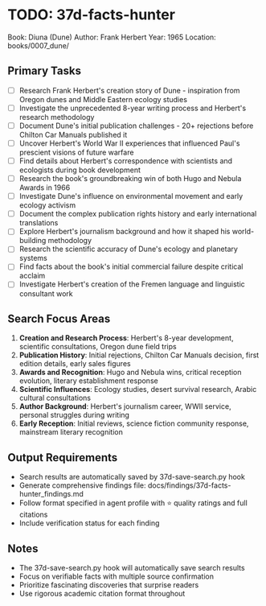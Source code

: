 # TODO: 37d-facts-hunter
Book: Diuna (Dune)
Author: Frank Herbert
Year: 1965
Location: books/0007_dune/

## Primary Tasks
- [ ] Research Frank Herbert's creation story of Dune - inspiration from Oregon dunes and Middle Eastern ecology studies
- [ ] Investigate the unprecedented 8-year writing process and Herbert's research methodology
- [ ] Document Dune's initial publication challenges - 20+ rejections before Chilton Car Manuals published it
- [ ] Uncover Herbert's World War II experiences that influenced Paul's prescient visions of future warfare
- [ ] Find details about Herbert's correspondence with scientists and ecologists during book development
- [ ] Research the book's groundbreaking win of both Hugo and Nebula Awards in 1966
- [ ] Investigate Dune's influence on environmental movement and early ecology activism
- [ ] Document the complex publication rights history and early international translations
- [ ] Explore Herbert's journalism background and how it shaped his world-building methodology
- [ ] Research the scientific accuracy of Dune's ecology and planetary systems
- [ ] Find facts about the book's initial commercial failure despite critical acclaim
- [ ] Investigate Herbert's creation of the Fremen language and linguistic consultant work

## Search Focus Areas
1. **Creation and Research Process**: Herbert's 8-year development, scientific consultations, Oregon dune field trips
2. **Publication History**: Initial rejections, Chilton Car Manuals decision, first edition details, early sales figures
3. **Awards and Recognition**: Hugo and Nebula wins, critical reception evolution, literary establishment response
4. **Scientific Influences**: Ecology studies, desert survival research, Arabic cultural consultations
5. **Author Background**: Herbert's journalism career, WWII service, personal struggles during writing
6. **Early Reception**: Initial reviews, science fiction community response, mainstream literary recognition

## Output Requirements
- Search results are automatically saved by 37d-save-search.py hook
- Generate comprehensive findings file: docs/findings/37d-facts-hunter_findings.md
- Follow format specified in agent profile with ⭐ quality ratings and full citations
- Include verification status for each finding

## Notes
- The 37d-save-search.py hook will automatically save search results
- Focus on verifiable facts with multiple source confirmation
- Prioritize fascinating discoveries that surprise readers
- Use rigorous academic citation format throughout